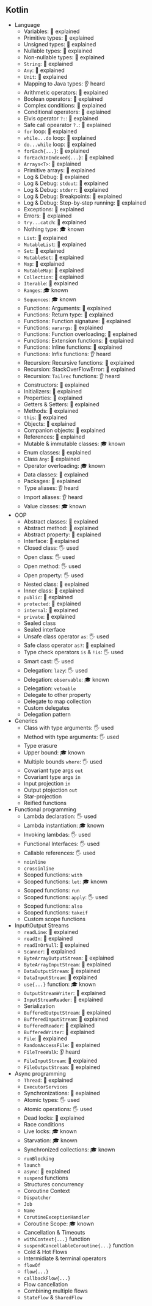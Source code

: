 ## Kotlin
- Language
  - Variables: 🙋 explained
  - Primitive types: 🙋 explained
  - Unsigned types: 🙋 explained
  - Nullable types: 🙋 explained
  - Non-nullable types: 🙋 explained
  - `String`: 🙋 explained
  - `Any`: 🙋 explained
  - `Unit`: 🙋 explained
  - Mapping to Java types: 👂 heard
  - Arithmetic operators: 🙋 explained
  - Boolean operators: 🙋 explained
  - Complex conditions: 🙋 explained
  - Conditional operators: 🙋 explained
  - Elvis operator `?:`: 🙋 explained
  - Safe call opearator `?.`: 🙋 explained
  - `for` loop: 🙋 explained
  - `while...do` loop: 🙋 explained
  - `do...while` loop: 🙋 explained
  - `forEach{...}`: 🙋 explained
  - `forEachInIndexed{...}`: 🙋 explained
  - `Arrays<T>`: 🙋 explained
  - Primitive arrays: 🙋 explained
  - Log & Debug: 🙋 explained
  - Log & Debug: `stdout`: 🙋 explained
  - Log & Debug: `stderr`: 🙋 explained
  - Log & Debug: Breakpoints: 🙋 explained
  - Log & Debug: Step-by-step running: 🙋 explained
  - Exceptions: 🙋 explained
  - Errors: 🙋 explained
  - `try...catch`: 🙋 explained
  - Nothing type: 🎓 known
  - `List`: 🙋 explained
  - `MutableList`: 🙋 explained
  - `Set`: 🙋 explained
  - `MutableSet`: 🙋 explained
  - `Map`: 🙋 explained
  - `MutableMap`: 🙋 explained
  - `Collection`: 🙋 explained
  - `Iterable`: 🙋 explained
  - `Ranges`: 🎓 known
  - `Sequences`: 🎓 known
  - Functions: Arguments: 🙋 explained
  - Functions: Return type: 🙋 explained
  - Functions: Function signature: 🙋 explained
  - Functions: `varargs`: 🙋 explained
  - Functions: Function overloading: 🙋 explained
  - Functions: Extension functions: 🙋 explained
  - Functions: Inline functions: 🙋 explained
  - Functions: Infix functions: 👂 heard
  - Recursion: Recursive functions: 🙋 explained
  - Recursion: StackOverFlowError: 🙋 explained
  - Recursion: `Tailrec` functions: 👂 heard
  - Constructors: 🙋 explained
  - Initializers: 🙋 explained
  - Properties: 🙋 explained
  - Getters & Setters: 🙋 explained
  - Methods: 🙋 explained
  - `this`: 🙋 explained
  - Objects: 🙋 explained
  - Companion objects: 🙋 explained
  - References: 🙋 explained
  - Mutable & immutable classes: 🎓 known
  - Enum classes: 🙋 explained
  - Class `Any`: 🙋 explained
  - Operator overloading: 🎓 known
  - Data classes: 🙋 explained
  - Packages: 🙋 explained
  - Type aliases: 👂 heard
  - Import aliases: 👂 heard
  - Value classes: 🎓 known
- OOP
  - Abstract classes: 🙋 explained
  - Abstract method: 🙋 explained
  - Abstract property: 🙋 explained
  - Interface: 🙋 explained
  - Closed class: 🖐️ used
  - Open class: 🖐️ used
  - Open method: 🖐️ used
  - Open property: 🖐️ used
  - Nested class: 🙋 explained
  - Inner class: 🙋 explained
  - `public`: 🙋 explained
  - `protected`: 🙋 explained
  - `internal`: 🙋 explained
  - `private`: 🙋 explained
  - Sealed class
  - Sealed interface
  - Unsafe class operator `as`: 🖐️ used
  - Safe class operator `as?`: 🙋 explained
  - Type check operators `is` & `!is`: 🖐️ used
  - Smart cast: 🖐️ used
  - Delegation: `lazy`: 🖐️ used
  - Delegation: `observable`: 🎓 known
  - Delegation: `vetoable`
  - Delegate to other property
  - Delegate to map collection
  - Custom delegates
  - Delegation pattern
- Generics
  - Class with type arguments: 🖐️ used
  - Method with type arguments: 🖐️ used
  - Type erasure
  - Upper bound: 🎓 known
  - Multiple bounds `where`: 🖐️ used
  - Covariant type args `out`
  - Covariant type args `in`
  - Input projection `in`
  - Output ptojection `out`
  - Star-projection
  - Reified functions
- Functional programming
  - Lambda declaration: 🖐️ used
  - Lambda instantiation: 🎓 known
  - Invoking lambdas: 🖐️ used
  - Functional Interfaces: 🖐️ used
  - Callable references: 🖐️ used
  - `noinline`
  - `crossinline`
  - Scoped functions: `with`
  - Scoped functions: `let`: 🎓 known
  - Scoped functions: `run`
  - Scoped functions: `apply`: 🖐️ used
  - Scoped functions: `also`
  - Scoped functions: `takeif`
  - Custom scope functions
- Input\Output Streams
  - `readLine`: 🙋 explained
  - `readIn`: 🙋 explained
  - `readInOrNull`: 🙋 explained
  - `Scanner`: 🙋 explained
  - `ByteArrayOutputStream`: 🙋 explained
  - `ByteArrayInputStream`: 🙋 explained
  - `DataOutputStream`: 🙋 explained
  - `DataInputStream`: 🙋 explained
  - `use{...}` function: 🎓 known
  - `OutputStreamWriter`: 🙋 explained
  - `InputStreamReader`: 🙋 explained
  - Serialization
  - `BufferedOutputStream`: 🙋 explained
  - `BufferedInputStream`: 🙋 explained
  - `BufferedReader`: 🙋 explained
  - `BufferedWriter`: 🙋 explained
  - `File`: 🙋 explained
  - `RandomAccessFile`: 🙋 explained
  - `FileTreeWalk`: 👂 heard
  - `FileInputStream`: 🙋 explained
  - `FileOutputStream`: 🙋 explained
- Async programming
  - `Thread`: 🙋 explained
  - `ExecutorServices`
  - Synchronizations: 🙋 explained
  - Atomic types: 🖐️ used
  - Atomic operations: 🖐️ used
  - Dead locks: 🙋 explained
  - Race conditions
  - Live locks: 🎓 known
  - Starvation: 🎓 known
  - Synchronized collections: 🎓 known
  - `runBlocking`
  - `launch`
  - `async`: 🙋 explained
  - `suspend` functions
  - Structures concurrency
  - Coroutine Context
  - `Dispatcher`
  - `Job`
  - `Name`
  - `CorutineExceptionHandler`
  - Coroutine Scope: 🎓 known
  - Cancellation & Timeouts
  - `withContext{...}` function
  - `suspendCancellableCoroutine{...}` function
  - Cold & Hot Flows
  - Intermidiate & terminal operators
  - `flowOf`
  - `flow{...}`
  - `callbackFlow{...}`
  - Flow cancellation
  - Combining multiple flows
  - `StateFlow` & `SharedFlow`
